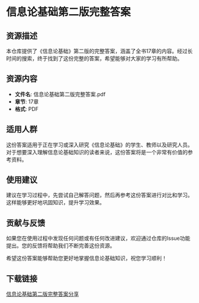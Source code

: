 # 信息论基础第二版完整答案

## 资源描述

本仓库提供了《信息论基础》第二版的完整答案，涵盖了全书17章的内容。经过长时间的搜索，终于找到了这份完整的答案，希望能够对大家的学习有所帮助。

## 资源内容

- **文件名**: 信息论基础第二版完整答案.pdf
- **章节**: 17章
- **格式**: PDF

## 适用人群

这份答案适用于正在学习或深入研究《信息论基础》的学生、教师以及研究人员。对于想要深入理解信息论基础知识的读者来说，这份答案将是一个非常有价值的参考资料。

## 使用建议

建议在学习过程中，先尝试自己解答问题，然后再参考这份答案进行对比和学习。这样能够更好地巩固知识，提升学习效果。

## 贡献与反馈

如果您在使用过程中发现任何问题或有任何改进建议，欢迎通过仓库的Issue功能提出。您的反馈将帮助我们不断完善这份资源。

希望这份答案能够帮助您更好地掌握信息论基础知识，祝您学习顺利！

## 下载链接

[信息论基础第二版完整答案分享](https://pan.quark.cn/s/06437b99ebaf)